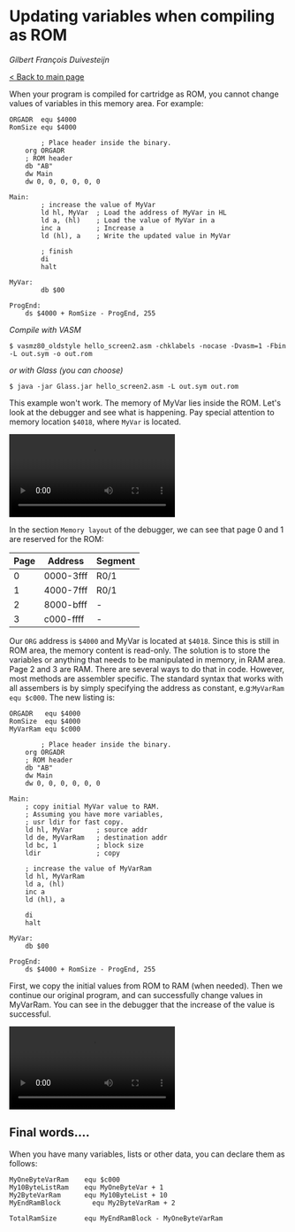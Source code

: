 # Updating variables when compiling as ROM

_Gilbert François Duivesteijn_

[< Back to main page](index.html)

When your program is compiled for cartridge as ROM, you cannot change values of variables in this memory area. For example:

```assembly
ORGADR  equ $4000
RomSize equ $4000

		; Place header inside the binary.
    org ORGADR
    ; ROM header
    db "AB"
    dw Main
    dw 0, 0, 0, 0, 0, 0

Main:
		; increase the value of MyVar
		ld hl, MyVar  ; Load the address of MyVar in HL
		ld a, (hl)    ; Load the value of MyVar in a
		inc a         ; Increase a
		ld (hl), a    ; Write the updated value in MyVar

		; finish
		di
		halt
		
MyVar:
		db $00
		
ProgEnd:
    ds $4000 + RomSize - ProgEnd, 255
```

*Compile with VASM*

```shell
$ vasmz80_oldstyle hello_screen2.asm -chklabels -nocase -Dvasm=1 -Fbin -L out.sym -o out.rom
```

*or with Glass (you can choose)*

```shell
$ java -jar Glass.jar hello_screen2.asm -L out.sym out.rom
```

This example won't work. The memory of MyVar lies inside the ROM. Let's look at the debugger and see what is happening. Pay special attention to memory location `$4018`, where `MyVar` is located.

<video autoplay="autoplay" loop="loop" controls="control">
	<source src="assets/images/05_romvar_debug1.mp4" type="video/mp4"/>  		
	Your Browser does not support the video element
</video>



In the section `Memory layout` of the debugger, we can see that page 0 and 1 are reserved for the ROM:

| Page | Address   | Segment |
| ---- | --------- | ------- |
| 0    | 0000-3fff | R0/1    |
| 1    | 4000-7fff | R0/1    |
| 2    | 8000-bfff | -       |
| 3    | c000-ffff | -       |

Our `ORG` address is `$4000` and MyVar is located at `$4018`. Since this is still in ROM area, the memory content is read-only. The solution is to store the variables or anything that needs to be manipulated in memory, in RAM area. Page 2 and 3 are RAM. There are several ways to do that in code. However, most methods are assembler specific. The standard syntax that works with all assembers is by simply specifying the address as constant, e.g:`MyVarRam equ $c000`. The new listing is:

```assembly
ORGADR   equ $4000
RomSize  equ $4000
MyVarRam equ $c000

		; Place header inside the binary.
    org ORGADR
    ; ROM header
    db "AB"
    dw Main
    dw 0, 0, 0, 0, 0, 0

Main:
    ; copy initial MyVar value to RAM.
    ; Assuming you have more variables,
    ; usr ldir for fast copy.
    ld hl, MyVar      ; source addr
    ld de, MyVarRam   ; destination addr
    ld bc, 1          ; block size
    ldir              ; copy

    ; increase the value of MyVarRam
    ld hl, MyVarRam
    ld a, (hl)
    inc a
    ld (hl), a

    di
    halt

MyVar:
    db $00

ProgEnd:
    ds $4000 + RomSize - ProgEnd, 255
```

First, we copy the initial values from ROM to RAM (when needed). Then we continue our original program, and can successfully change values in MyVarRam. You can see in the debugger that the increase of the value is successful.

<video autoplay="autoplay" loop="loop" controls="control">
	<source src="assets/images/05_romvar_debug2.mp4" type="video/mp4"/>  		
	Your Browser does not support the video element
</video>



## Final words....

When you have many variables, lists or other data, you can declare them as follows:

```assembly
MyOneByteVarRam    equ $c000
My10ByteListRam    equ MyOneByteVar + 1
My2ByteVarRam      equ My10ByteList + 10
MyEndRamBlock	     equ My2ByteVarRam + 2

TotalRamSize       equ MyEndRamBlock - MyOneByteVarRam
```

